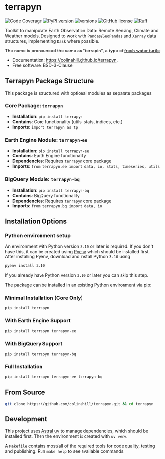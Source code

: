 # terrapyn

![Code Coverage](https://img.shields.io/badge/Coverage-83%25-yellowgreen.svg)
[![PyPI version](https://badge.fury.io/py/terrapyn.svg)](https://badge.fury.io/py/terrapyn)
![versions](https://img.shields.io/pypi/pyversions/terrapyn.svg)
![GitHub license](https://img.shields.io/badge/license-BSD--3--Clause-blue?style=flat-square)
[![Ruff](https://img.shields.io/endpoint?url=https://raw.githubusercontent.com/astral-sh/ruff/main/assets/badge/v2.json)](https://github.com/astral-sh/ruff)

Toolkit to manipulate Earth Observation Data: Remote Sensing, Climate and Weather models. Designed to work with `Pandas`/`GeoPandas` and `Xarray` data structures, implementing `Dask` where possible.

The name is pronounced the same as "terrapin", a type of [fresh water turtle](https://en.wikipedia.org/wiki/Terrapin)

- Documentation: https://colinahill.github.io/terrapyn.
- Free software: BSD-3-Clause

## Terrapyn Package Structure

This package is structured with optional modules as separate packages

### Core Package: `terrapyn`
- **Installation**: `pip install terrapyn`
- **Contains**: Core functionality (utils, stats, indices, etc.)
- **Imports**: `import terrapyn as tp`

### Earth Engine Module: `terrapyn-ee`
- **Installation**: `pip install terrapyn-ee`
- **Contains**: Earth Engine functionality
- **Dependencies**: Requires `terrapyn` core package
- **Imports**: `from terrapyn.ee import data, io, stats, timeseries, utils`

### BigQuery Module: `terrapyn-bq`
- **Installation**: `pip install terrapyn-bq`
- **Contains**: BigQuery functionality
- **Dependencies**: Requires `terrapyn` core package
- **Imports**: `from terrapyn.bq import data, io`

## Installation Options

### Python environment setup
An environment with Python version `3.10` or later is required. If you don't have this, it can be created using [Pyenv](https://github.com/pyenv/pyenv) which should be installed first. After installing Pyenv, download and install Python `3.10` using

```bash
pyenv install 3.10
```

If you already have Python version `3.10` or later you can skip this step.

The package can be installed in an existing Python environment via pip:

### Minimal Installation (Core Only)
```bash
pip install terrapyn
```

### With Earth Engine Support
```bash
pip install terrapyn terrapyn-ee
```

### With BigQuery Support
```bash
pip install terrapyn terrapyn-bq
```

### Full Installation
```bash
pip install terrapyn terrapyn-ee terrapyn-bq
```

## From Source
```bash
git clone https://github.com/colinahill/terrapyn.git && cd terrapyn
```

## Development
This project uses [Astral uv](https://docs.astral.sh/uv/) to manage dependencies, which should be installed first. Then the environment is created with `uv venv`.

A `Makefile` contains most/all of the required tools for code quality, testing and publishing. Run `make help` to see available commands.